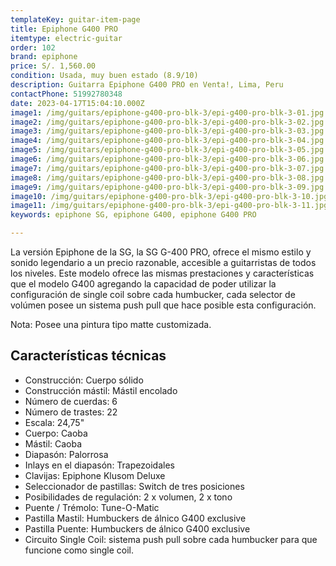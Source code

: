 ```yaml
---
templateKey: guitar-item-page
title: Epiphone G400 PRO
itemtype: electric-guitar
order: 102
brand: epiphone
price: S/. 1,560.00
condition: Usada, muy buen estado (8.9/10)
description: Guitarra Epiphone G400 PRO en Venta!, Lima, Peru
contactPhone: 51992780348
date: 2023-04-17T15:04:10.000Z
image1: /img/guitars/epiphone-g400-pro-blk-3/epi-g400-pro-blk-3-01.jpg
image2: /img/guitars/epiphone-g400-pro-blk-3/epi-g400-pro-blk-3-02.jpg
image3: /img/guitars/epiphone-g400-pro-blk-3/epi-g400-pro-blk-3-03.jpg
image4: /img/guitars/epiphone-g400-pro-blk-3/epi-g400-pro-blk-3-04.jpg
image5: /img/guitars/epiphone-g400-pro-blk-3/epi-g400-pro-blk-3-05.jpg
image6: /img/guitars/epiphone-g400-pro-blk-3/epi-g400-pro-blk-3-06.jpg
image7: /img/guitars/epiphone-g400-pro-blk-3/epi-g400-pro-blk-3-07.jpg
image8: /img/guitars/epiphone-g400-pro-blk-3/epi-g400-pro-blk-3-08.jpg
image9: /img/guitars/epiphone-g400-pro-blk-3/epi-g400-pro-blk-3-09.jpg
image10: /img/guitars/epiphone-g400-pro-blk-3/epi-g400-pro-blk-3-10.jpg
image11: /img/guitars/epiphone-g400-pro-blk-3/epi-g400-pro-blk-3-11.jpg
keywords: epiphone SG, epiphone G400, epiphone G400 PRO

---
```

La versión Epiphone de la SG, la SG G-400 PRO, ofrece el mismo estilo y sonido legendario a un precio razonable, accesible a guitarristas de todos los niveles.
Este modelo ofrece las mismas prestaciones y características que el modelo G400 agregando la capacidad de poder utilizar la configuración de single coil sobre cada humbucker, cada selector de volúmen posee un sistema push pull que hace posible esta configuración.

Nota: Posee una pintura tipo matte customizada.

## Características técnicas

* Construcción: Cuerpo sólido
* Construcción mástil: Mástil encolado
* Número de cuerdas: 6
* Número de trastes: 22
* Escala: 24,75"
* Cuerpo: Caoba
* Mástil: Caoba
* Diapasón: Palorrosa
* Inlays en el diapasón: Trapezoidales
* Clavijas: Epiphone Klusom Deluxe
* Seleccionador de pastillas: Switch de tres posiciones
* Posibilidades de regulación: 2 x volumen, 2 x tono
* Puente / Trémolo: Tune-O-Matic
* Pastilla Mastil: Humbuckers de álnico G400 exclusive
* Pastilla Puente: Humbuckers de álnico G400 exclusive
* Circuito Single Coil: sistema push pull sobre cada humbucker para que funcione como single coil.